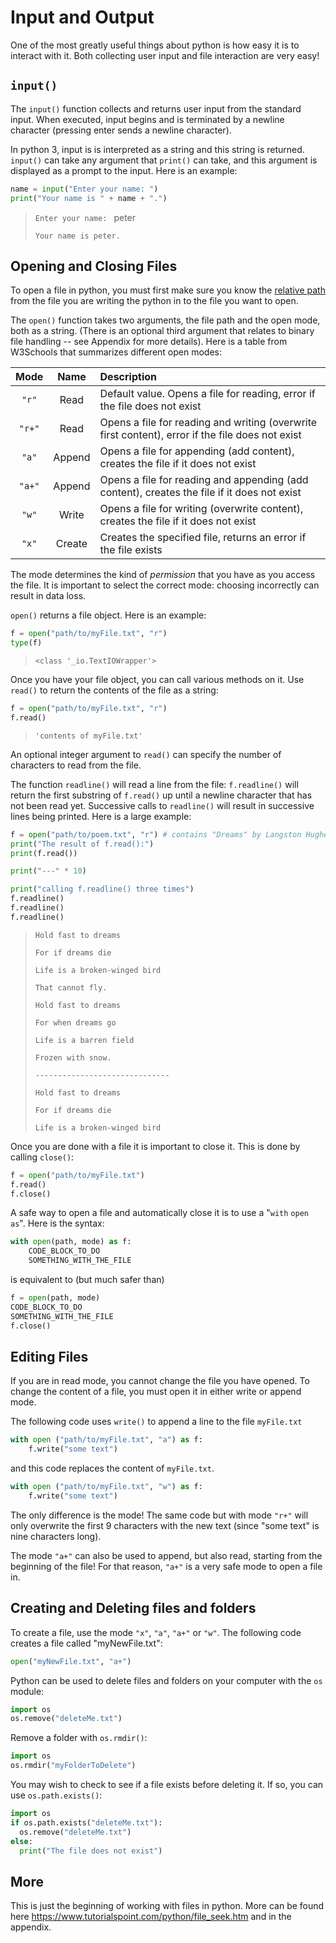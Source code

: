 # Input and Output

One of the most greatly useful things about python is how easy it is to interact with it. Both collecting user input and file interaction are very easy!


## `input()`

The `input()` function collects and returns user input from the standard input. When executed, input begins and is terminated by a newline character (pressing enter sends a newline character).

In python 3, input is is interpreted as a string and this string is returned. `input()` can take any argument that `print()` can take, and this argument is displayed as a prompt to the input. Here is an example:

```python
name = input("Enter your name: ")
print("Your name is " + name + ".")
```
> `Enter your name: ` peter
>
> `Your name is peter.`


## Opening and Closing Files

To open a file in python, you must first make sure you know the [relative path](https://en.wikipedia.org/wiki/Path_%28computing%29#Representations_of_paths_by_operating_system_and_shell) from the file you are writing the python in to the file you want to open.

The `open()` function takes two arguments, the file path and the open mode, both as a string. (There is an optional third argument that relates to binary file handling -- see Appendix for more details). Here is a table from W3Schools that summarizes different open modes:

| Mode   | Name    |  Description                                                                                |
|:------:|:-------:|:--------------------------------------------------------------------------------------------|
| `"r"`  | Read    | Default value. Opens a file for reading, error if the file does not exist                   |
| `"r+"` | Read    | Opens a file for reading and writing (overwrite first content), error if the file does not exist                      |
| `"a"`  | Append  | Opens a file for appending (add content), creates the file if it does not exist             |  
| `"a+"` | Append  | Opens a file for reading and appending (add content), creates the file if it does not exist |
| `"w"`  | Write   | Opens a file for writing (overwrite content), creates the file if it does not exist         |
| `"x"`  | Create  | Creates the specified file, returns an error if the file exists                             |

The mode determines the kind of *permission* that you have as you access the file. It is important to select the correct mode: choosing incorrectly can result in data loss.

`open()` returns a file object. Here is an example:

```python
f = open("path/to/myFile.txt", "r")
type(f)
```
> `<class '_io.TextIOWrapper'>`


Once you have your file object, you can call various methods on it. Use `read()` to return the contents of the file as a string:

```python
f = open("path/to/myFile.txt", "r")
f.read()
```
> `'contents of myFile.txt'`

An optional integer argument to `read()` can specify the number of characters to read from the file.

The function `readline()` will read a line from the file: `f.readline()` will return the first substring of `f.read()` up until a newline character that has not been read yet. Successive calls to `readline()` will result in successive lines being printed. Here is a large example:

```python
f = open("path/to/poem.txt", "r") # contains "Dreams" by Langston Hughes
print("The result of f.read():")
print(f.read())

print("---" * 10)

print("calling f.readline() three times")
f.readline()
f.readline()
f.readline()
```
> `Hold fast to dreams`
>
> `For if dreams die`
>
> `Life is a broken-winged bird`
>
> `That cannot fly.`
>
> `Hold fast to dreams`
>
> `For when dreams go`
>
> `Life is a barren field`
>
> `Frozen with snow.`
>
> `------------------------------`
>
> `Hold fast to dreams`
>
> `For if dreams die`
>
> `Life is a broken-winged bird`


Once you are done with a file it is important to close it. This is done by calling `close()`:

```python
f = open("path/to/myFile.txt")
f.read()
f.close()
```

A safe way to open a file and automatically close it is to use a "`with` `open` `as`". Here is the syntax:

```python
with open(path, mode) as f:
    CODE_BLOCK_TO_DO
    SOMETHING_WITH_THE_FILE
```

is equivalent to (but much safer than)


```python
f = open(path, mode)
CODE_BLOCK_TO_DO
SOMETHING_WITH_THE_FILE
f.close()
```


## Editing Files


If you are in read mode, you cannot change the file you have opened. To change the content of a file, you must open it in either write or append mode.

The following code uses `write()` to append a line to the file `myFile.txt`

```python
with open ("path/to/myFile.txt", "a") as f:
    f.write("some text")
```

and this code replaces the content of `myFile.txt`.

```python
with open ("path/to/myFile.txt", "w") as f:
    f.write("some text")
```

 The only difference is the mode! The same code but with mode `"r+"` will only overwrite the first 9 characters with the new text (since "some text" is nine characters long).

The mode `"a+"` can also be used to append, but also read, starting from the beginning of the file! For that reason, `"a+"` is a very safe mode to open a file in.


## Creating and Deleting files and folders

To create a file, use the mode `"x"`, `"a"`, `"a+"` or `"w"`. The following code creates a file called "myNewFile.txt":

```python
open("myNewFile.txt", "a+")
```

Python can be used to delete files and folders on your computer with the `os` module:

```python
import os
os.remove("deleteMe.txt")
```


Remove a folder with `os.rmdir()`:

```python
import os
os.rmdir("myFolderToDelete")
```


You may wish to check to see if a file exists before deleting it. If so, you can use `os.path.exists()`:

```python
import os
if os.path.exists("deleteMe.txt"):
  os.remove("deleteMe.txt")
else:
  print("The file does not exist")
```


## More

This is just the beginning of working with files in python. More can be found here https://www.tutorialspoint.com/python/file_seek.htm and in the appendix.
